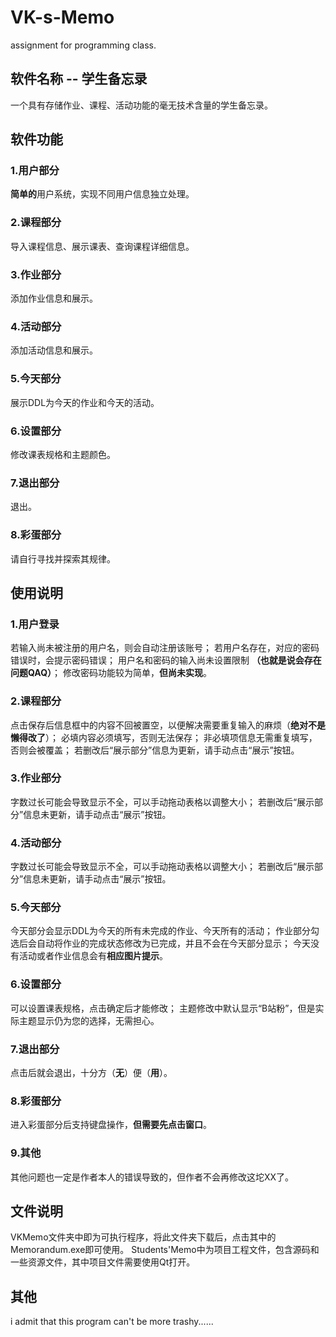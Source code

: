 # VK-s-Memo
assignment for programming class.

## 软件名称 -- 学生备忘录
  一个具有存储作业、课程、活动功能的毫无技术含量的学生备忘录。
  
## 软件功能
### 1.用户部分
  **简单的**用户系统，实现不同用户信息独立处理。
### 2.课程部分
  导入课程信息、展示课表、查询课程详细信息。
### 3.作业部分
  添加作业信息和展示。
### 4.活动部分
  添加活动信息和展示。
### 5.今天部分
  展示DDL为今天的作业和今天的活动。
### 6.设置部分
  修改课表规格和主题颜色。
### 7.退出部分
  退出。
### 8.彩蛋部分
  请自行寻找并探索其规律。

## 使用说明
### 1.用户登录
若输入尚未被注册的用户名，则会自动注册该账号；
若用户名存在，对应的密码错误时，会提示密码错误；
用户名和密码的输入尚未设置限制 **（也就是说会存在问题QAQ）**；
修改密码功能较为简单，**但尚未实现**。
### 2.课程部分
点击保存后信息框中的内容不回被置空，以便解决需要重复输入的麻烦（**绝对不是懒得改了**）；
必填内容必须填写，否则无法保存；
非必填项信息无需重复填写，否则会被覆盖；
若删改后“展示部分”信息为更新，请手动点击“展示”按钮。
### 3.作业部分
字数过长可能会导致显示不全，可以手动拖动表格以调整大小；
若删改后“展示部分”信息未更新，请手动点击“展示”按钮。
### 4.活动部分
字数过长可能会导致显示不全，可以手动拖动表格以调整大小；
若删改后“展示部分”信息未更新，请手动点击“展示”按钮。
### 5.今天部分
今天部分会显示DDL为今天的所有未完成的作业、今天所有的活动；
作业部分勾选后会自动将作业的完成状态修改为已完成，并且不会在今天部分显示；
今天没有活动或者作业信息会有**相应图片提示**。
### 6.设置部分
可以设置课表规格，点击确定后才能修改；
主题修改中默认显示“B站粉”，但是实际主题显示仍为您的选择，无需担心。
### 7.退出部分
点击后就会退出，十分方（**无**）便（**用**）。
### 8.彩蛋部分
进入彩蛋部分后支持键盘操作，**但需要先点击窗口**。
### 9.其他
其他问题也一定是作者本人的错误导致的，但作者不会再修改这坨XX了。

## 文件说明
VKMemo文件夹中即为可执行程序，将此文件夹下载后，点击其中的Memorandum.exe即可使用。
Students'Memo中为项目工程文件，包含源码和一些资源文件，其中项目文件需要使用Qt打开。

## 其他
i admit that this program can't be more trashy......





